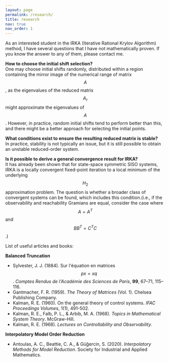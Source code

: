 ```yaml
---
layout: page
permalink: /research/
title: research
nav: true
nav_order: 1
---
```


As an interested student in the IRKA (Iterative Rational Krylov Algorithm) method, I have several questions that I have not mathematically proven. If you know the answer to any of them, please contact me.

**How to choose the initial shift selection?**  
One may choose initial shifts randomly, distributed within a region containing the mirror image of the numerical range of matrix $$A$$, as the eigenvalues of the reduced matrix $$A_r$$ might approximate the eigenvalues of $$A$$. However, in practice, random initial shifts tend to perform better than this, and there might be a better approach for selecting the initial points.

**What conditions exist to ensure the resulting reduced matrix is stable?**  
In practice, stability is not typically an issue, but it is still possible to obtain an unstable reduced-order system.

**Is it possible to derive a general convergence result for IRKA?**  
It has already been shown that for state-space symmetric SISO systems, IRKA is a locally convergent fixed-point iteration to a local minimum of the underlying $$H_2$$ approximation problem. The question is whether a broader class of convergent systems can be found, which includes this condition.(i.e., if the observability and reachability Gramians are equal, consider the case where $$A = A^T$$ and $$BB^T = C^T C$$.)



List of useful articles and books:

**Balanced Truncation**
- Sylvester, J. J. (1884). Sur l'équation en matrices $$px = xq$$. *Comptes Rendus de l'Académie des Sciences de Paris*, **99**, 67–71, 115–116.
- Gantmacher, F. R. (1959). *The Theory of Matrices* (Vol. 1). Chelsea Publishing Company.
- Kalman, R. E. (1960). On the general theory of control systems. *IFAC Proceedings Volumes*, 1(1), 491-502.
- Kalman, R. E., Falb, P. L., & Arbib, M. A. (1968). *Topics in Mathematical System Theory*. McGraw-Hill.
- Kalman, R. E. (1968). *Lectures on Controllability and Observability*.

**Interpolatory Model Order Reduction**
- Antoulas, A. C., Beattie, C. A., & Güğercin, S. (2020). *Interpolatory Methods for Model Reduction*. Society for Industrial and Applied Mathematics.



